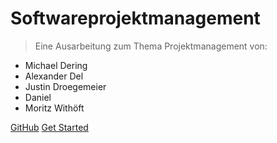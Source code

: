 # Softwareprojektmanagement

> Eine Ausarbeitung zum Thema Projektmanagement von:

- Michael Dering
- Alexander Del
- Justin Droegemeier
- Daniel 
- Moritz Withöft

[GitHub](https://github.com/ProjektManagementGruppe3/Ausarbeitung)
[Get Started](home.md)